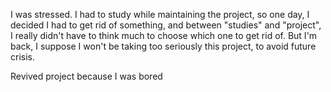 I was stressed. I had to study while maintaining the project, so one day, I decided I had to get rid of something, and between "studies" and "project", I really didn't have to think much to choose which one to get rid of. But I'm back, I suppose I won't be taking too seriously this project, to avoid future crisis.

Revived project because I was bored
